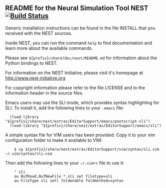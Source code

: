## README for the Neural Simulation Tool NEST [![Build Status](https://travis-ci.org/nest/nest-simulator.svg?branch=master)](https://travis-ci.org/nest/nest-simulator)
Generic installation instructions can be found in the file INSTALL that
you received with the NEST sources.

Inside NEST, you can run the command `help` to find documentation and
learn more about the available commands.

Please see `${prefix}/share/doc/nest/README.md` for information about
the Python bindings to NEST.

For information on the NEST Initiative, please visit it's homepage at
http://www.nest-initiative.org

For copyright information please refer to the file LICENSE and to the
information header in the source files.

Emacs users may use the SLI mode, which provides syntax highlighting
for SLI. To install it, add the following lines to your `.emacs` file:
```
  (load-library "${prefix}/share/nest/extras/EditorSupport/emacs/postscript-sli")
  (load-library "${prefix}/share/nest/extras/EditorSupport/emacs/sli")
```

A simple syntax file for VIM users has been provided. Copy it to your vim
configuration folder to make it available to VIM:
```
    $ cp ${prefix}/share/nest/extras/EditorSupport/vim/syntax/sli.vim ~/.vim/syntax/sli.vim
```
Then add the following lines to your `~/.vimrc` file to use it:
```
    " sli
    au BufRead,BufNewFile *.sli set filetype=sli
    au FileType sli setl foldenable foldmethod=syntax
```

